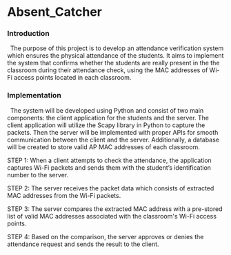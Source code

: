 # Absent_Catcher

### Introduction
&ensp;The purpose of this project is to develop an attendance verification system which ensures the physical attendance of the students.
It aims to implement the system that confirms whether the students are really present in the the classroom during their attendance check,
using the MAC addresses of Wi-Fi access points located in each classroom. 

### Implementation
&ensp;The system will be developed using Python and consist of two main components: the client application for the students and the server.
The client application will utilize the Scapy library in Python to capture the packets.
Then the server will be implemented with proper APIs for smooth communication between the client and the server.
Additionally, a database will be created to store valid AP MAC addresses of each classroom. 

STEP 1: When a client attempts to check the attendance, the application captures Wi-Fi packets and sends them with the student’s identification number to the server. 

STEP 2: The server receives the packet data which consists of extracted MAC addresses from the Wi-Fi packets. 

STEP 3: The server compares the extracted MAC address with a pre-stored list of valid MAC addresses associated with the classroom's Wi-Fi access points. 

STEP 4: Based on the comparison, the server approves or denies the attendance request and sends the result to the client.
